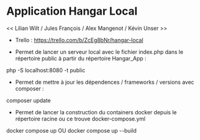 # Application Hangar Local

<< Lilian Wilt / Jules François / Alex Mangenot / Kévin Unser >>

  
- Trello : https://trello.com/b/ZcEg8bNr/hangar-local


- Permet de lancer un serveur local avec le fichier index.php dans le répertoire public
à partir du répertoire Hangar_App :

php -S localhost:8080 -t public

- Permet de mettre à jour les dépendences / frameworks / versions avec composer :

composer update

- Permet de lancer la construction du containers docker depuis le répertoire racine ou ce trouve docker-compose.yml

docker compose up OU docker compose up --build